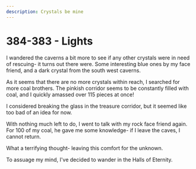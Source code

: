```yaml
---
description: Crystals be mine
---
```


# 384-383 - Lights

I wandered the caverns a bit more to see if any other crystals were in need of rescuing- it turns out there were. Some interesting blue ones by my face friend, and a dark crystal from the south west caverns.

As it seems that there are no more crystals within reach, I searched for more coal brothers. The pinkish corridor seems to be constantly filled with coal, and I quickly amassed over 115 pieces at once!

I considered breaking the glass in the treasure corridor, but it seemed like too bad of an idea for now.

With nothing much left to do, I went to talk with my rock face friend again. For 100 of my coal, he gave me some knowledge- if I leave the caves, I cannot return.

What a terrifying thought- leaving this comfort for the unknown.

To assuage my mind, I've decided to wander in the Halls of Eternity.

